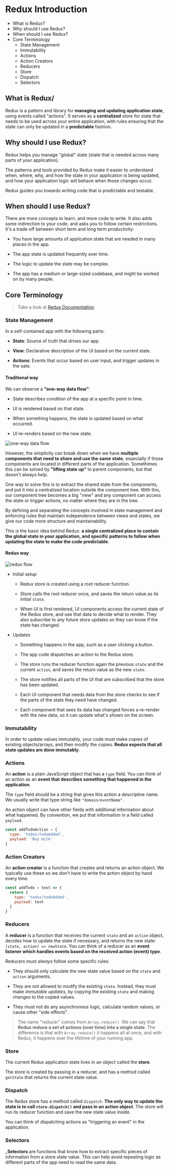 # Redux Introduction

* What is Redux?
* Why should I use Redux?
* When should I use Redux?
* Core Terminology
  * State Management
  * Immutability
  * Actions
  * Action Creators
  * Reducers
  * Store
  * Dispatch
  * Selectors

## What is Redux/

Redux is a pattern and library for __managing and updating application state__, using events called "actions". It serves as a __centralized__ store for state that needs to be used across your entire application, with rules ensuring that the state can only be updated in a __predictable__ fashion.

## Why should I use Redux?

Redux helps you manage "global" state (state that is needed across many parts of your application).

The patterns and tools provided by Redux make it easier to understand when, where, why, and how the state in your application is being updated, and how your application logic will behave when those changes occur.

Redux guides you towards writing code that is predictable and testable.

## When should I use Redux?

There are more concepts to learn, and more code to write. It also adds some indirection to your code, and asks you to follow certain restrictions. It's a trade off between short term and long term productivity:

* You have large amounts of application state that are needed in many places in the app.

* The app state is updated frequently over time.

* The logic to update the state may be complex.

* The app has a medium or large-sized codebase, and might be worked on by many people.

## Core Terminology

> Take a look at [Redux Documentation](https://redux.js.org/tutorials/essentials/part-1-overview-concepts#redux-terms-and-concepts).

### State Management

In a self-contained app with the following parts:

* __State__: Source of truth that drives our app.

* __View__: Declarative description of the UI based on the current state.

* __Actions__: Events that occur based on user input, and trigger updates in the sate.

#### Traditional way

We can observe a __"one-way data flow"__:

* State describes condition of the app at a specific point in time.

* UI is rendered based on that state.

* When something happens, the state is updated based on what occurred.

* UI re-renders based on the new state.

![one-way data flow](https://redux.js.org/assets/images/one-way-data-flow-04fe46332c1ccb3497ecb04b94e55b97.png)

However, the simplicity can break down when we have __multiple components that need to share and use the same state__, especially if those components are located in different parts of the application. Somethimes this can be solved by __"lifting state up"__ to parent components, but that doesn't always help.

One way to solve this is to extract the shared state from the components, and put it into a centralized location outside the component tree. With this, our component tree becomes a big "view" and any component can access the state or trigger actions, no matter where they are in the tree.

By defining and separating the concepts involved in state management and enforcing rules that maintain independence between views and states, we give our code more structure and maintainability.

This is the basic idea behind Redux: __a single centralized place to contain the global state in your application, and specific patterns to follow when updating the state to make the code predictable__.

#### Redux way

![redux flow](https://redux.js.org/assets/images/ReduxDataFlowDiagram-49fa8c3968371d9ef6f2a1486bd40a26.gif)

* Initial setup
  * Redux store is created using a root reducer function.

  * Store calls the root reducer once, and saves the return value as its initial `state`.

  * When UI is first rendered, UI components access the current state of the Redux store, and use that data to decide what to render. They also subscribe to any future store updates so they can know if the state has changed.

* Updates
  * Something happens in the app, such as a user clicking a button.

  * The app code dispatches an action to the Redux store.

  * The store runs the reducer function again the previous `state` and the current `action`, and saves the return value as the new `state`.

  * The store notifies all parts of the UI that are subscribed that the store has been updated.

  * Each UI component that needs data from the store checks to see if the parts of the state they need have changed.

  * Each component that sees its data has changed forces a re-render with the new data, so it can update what's shown on the screen.

### Immutability

In order to update values immutably, your code must make _copies_ of existing objects/arrays, and then modify the copies. __Redux expects that all state updates are done immutably__.

### Actions

An __action__ is a plain JavaScript object that has a `type` field. You can think of an action as an __event that describes something that happened in the application__.

The `type` field should be a string that gives this action a descriptive name. We usually write that type string like `"domain/eventName"`.

An action object can have other fields with additional information about what happened. By convention, we put that information in a field called `payload`.

```javascript
const addTodoAction = {
  type: 'todos/todoAdded',
  payload: 'Buy milk'
}
```

### Action Creators

An __action creator__ is a function that creates and returns an action object. We typically use these so we don't have to write the action object by hand every time.

```js
const addTodo = text => {
  return {
    type: 'todos/todoAdded',
    payload: text
  }
}
```

### Reducers

A __reducer__ is a function that receives the current `state` and an `action` object, decides how to update the state if necessary, and returns the new state: `(state, action) => newState`. You can think of a reducer as an __event listener which handles events based on the received action (event) type__.

Reducers must _always_ follow some specific rules:

* They should only calculate the new state value based on the `state` and `action` arguments.

* They are not allowed to modify the existing `state`. Instead, they must make _immutable updates_, by copying the existing `state` and making changes to the copied values.

* They must not do any asynchronous logic, calculate random values, or cause other "side effects".

> The name "reducer" comes from `Array.reduce()`. We can say that __Redux reduce a set of actions (over time) into a single state__. The difference is that with `Array.reduce()` it happens all at once, and with Redux, it happens over the lifetime of your running app.

### Store

The current Redux application state lives in an object called the __store__.

The store is created by passing in a reducer, and has a method called `getState` that returns the current state value.

### Dispatch

The Redux store has a method called `dispatch`. __The only way to update the state is to call `store.dispatch()` and pass in an action object__. The store will run its reducer function and save the new state value inside.

You can think of dispatching actions as "triggering an event" in the application.

### Selectors

___Selectors__ are functions that know how to extract specific pieces of information from a store state value. This can help avoid repeating logic as different parts of the app need to read the same data.
